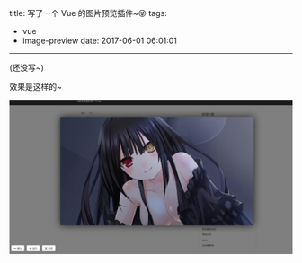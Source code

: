title: 写了一个 Vue 的图片预览插件~😜
tags:
  - vue
  - image-preview
date: 2017-06-01 06:01:01
---

(还没写~)

效果是这样的~

![](/images/vue-image-preview.jpg)
